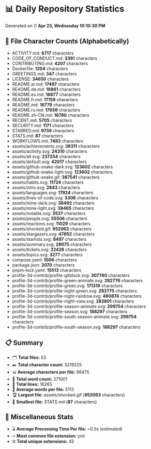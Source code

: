 # 📊 Daily Repository Statistics
Generated on ⏰ **Apr 23, Wednesday 10:10:30 PM**

## 📂 File Character Counts (Alphabetically)
- ACTIVITY.md: **6717** characters
- CODE_OF_CONDUCT.md: **3391** characters
- CONTRIBUTING.md: **4207** characters
- Dockerfile: **1204** characters
- GREETINGS.md: **347** characters
- LICENSE: **34650** characters
- README.ar.md: **17497** characters
- README.de.md: **16861** characters
- README.es.md: **16877** characters
- README.fr.md: **17159** characters
- README.md: **16779** characters
- README.ru.md: **17939** characters
- README.zh-CN.md: **16780** characters
- RECENT.md: **5705** characters
- SECURITY.md: **1171** characters
- STARRED.md: **9739** characters
- STATS.md: **87** characters
- WORKFLOWS.md: **7482** characters
- assets/achievements.svg: **38311** characters
- assets/activity.svg: **24310** characters
- assets/all.svg: **237254** characters
- assets/default.svg: **42017** characters
- assets/github-snake-dark.svg: **123602** characters
- assets/github-snake-light.svg: **123602** characters
- assets/github-snake.gif: **387541** characters
- assets/habits.svg: **11724** characters
- assets/intro.svg: **2843** characters
- assets/languages.svg: **17924** characters
- assets/lines-of-code.svg: **3308** characters
- assets/mine-dark.svg: **38492** characters
- assets/mine-light.svg: **38465** characters
- assets/notable.svg: **3537** characters
- assets/people.svg: **55506** characters
- assets/reactions.svg: **11029** characters
- assets/shocked.gif: **952063** characters
- assets/stargazers.svg: **47852** characters
- assets/starlists.svg: **8497** characters
- assets/summary.svg: **28075** characters
- assets/tickets.svg: **22428** characters
- assets/topics.svg: **3277** characters
- compose.yaml: **1006** characters
- package.json: **2070** characters
- pnpm-lock.yaml: **15513** characters
- profile-3d-contrib/profile-gitblock.svg: **307740** characters
- profile-3d-contrib/profile-green-animate.svg: **282776** characters
- profile-3d-contrib/profile-green.svg: **171319** characters
- profile-3d-contrib/profile-night-green.svg: **282775** characters
- profile-3d-contrib/profile-night-rainbow.svg: **480874** characters
- profile-3d-contrib/profile-night-view.svg: **282801** characters
- profile-3d-contrib/profile-season-animate.svg: **299754** characters
- profile-3d-contrib/profile-season.svg: **188297** characters
- profile-3d-contrib/profile-south-season-animate.svg: **299754** characters
- profile-3d-contrib/profile-south-season.svg: **188297** characters

## 📋 Summary
- 🗂️ **Total files:** 53
- ✒️ **Total character count:** 5219225
- 📊 **Average characters per file:** 98475
- 📝 **Total word count:** 271001
- 🧾 **Total lines:** 16265
- 📐 **Average words per file:** 5113
- 🏆 **Largest file:** assets/shocked.gif (**952063** characters)
- 🥉 **Smallest file:** STATS.md (**87** characters)

## 🌟 Miscellaneous Stats
- ⌛ **Average Processing Time Per file:** ~0.5s (estimated)
- 🔥 **Most common file extension:** yml
- 🌐 **Total unique extensions:** 42

